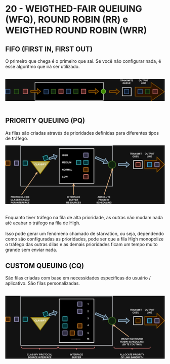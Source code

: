 # 20 - WEIGTHED-FAIR QUEIUING (WFQ), ROUND ROBIN (RR) e WEIGTHED ROUND ROBIN (WRR)

## FIFO (FIRST IN, FIRST OUT)

O primeiro que chega é o primeiro que sai. Se você não configurar nada, é esse algoritmo que irá ser utilizado. <br></br>

![FIFO](Imagens/fifo.png) <br></br>

## PRIORITY QUEUING (PQ)

As filas são criadas através de prioridades definidas para diferentes tipos de tráfego.

![PQ](Imagens/priority_queu_pq.png) <br></br>

Enquanto tiver tráfego na fila de alta prioridade, as outras não mudam nada até acabar o tráfego na fila de High. <br></br>
Isso pode gerar um fenômeno chamado de starvation, ou seja, dependendo como são configuradas as prioridades, pode ser que a fila High monopolize o tráfego das outras dilas e as demais prioridades ficam um tempo muito grande sem enviar nada.

## CUSTOM QUEUING (CQ)

São filas criadas com base em necessidades específicas do usuário / aplicativo. São filas personalizadas. <br></br>

![CQ](Imagens/custom_queuing(cq).png) <br></br>